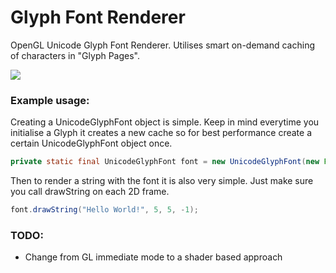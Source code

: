 # Glyph Font Renderer
 OpenGL Unicode Glyph Font Renderer. Utilises smart on-demand caching of characters in "Glyph Pages".

 <img src="https://image.prntscr.com/image/1SHUfWvcRsy71aTEKb52kA.png">


### Example usage:
Creating a UnicodeGlyphFont object is simple. Keep in mind everytime you initialise a Glyph it creates a new cache so for best performance create a certain UnicodeGlyphFont object once.

 ```java
 private static final UnicodeGlyphFont font = new UnicodeGlyphFont(new Font("Calibri", Font.PLAIN, 30));
 ```

 Then to render a string with the font it is also very simple. Just make sure you call drawString on each 2D frame.
 ```java
font.drawString("Hello World!", 5, 5, -1);
```

### TODO:

- Change from GL immediate mode to a shader based approach
